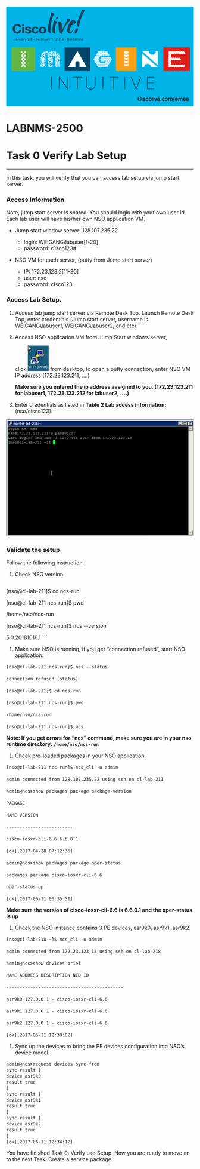 ![](./media/media/image2.png)

LABNMS-2500
===========

# Task 0 Verify Lab Setup
----------------

In this task, you will verify that you can access lab setup via jump
start server. 

###  Access Information

Note, jump start server is shared. You should login with your own user id. Each lab user will have his/her own NSO application VM.

  * Jump start window server: 128.107.235.22

    * login: WEIGANG\labuser[1-20]
    * password: c1sco123\#
  
  * NSO VM for each server, (putty from Jump start server)
    *  IP:   172.23.123.2[11-30]        
    *  user: nso
    *  password: cisco123           

### Access Lab Setup. 

1.  Access lab jump start server via Remote Desk Top. Launch Remote Desk Top, enter credentials (Jump start server, username is
    WEIGANG\\labuser1, WEIGANG\\labuser2, and etc) 
    
2.  Access NSO application VM from Jump Start windows server, 
    
    click ![](./media/media/putty.png) from desktop, to open a putty connection, enter NSO VM IP address (172.23.123.211, ....)
    
    **Make sure you entered the ip address assigned to you.
    (172.23.123.211 for labuser1, 172.23.123.212 for labuser2, ….)**


3.  Enter credentials as listed in **Table 2 Lab access information:**
    (nso/cisco123):

  ![](./media/media/image9.png)

### Validate the setup

Follow the following instruction. 

1.  Check NSO version.

    ```
  [nso@cl-lab-211]$ cd ncs-run
  
  [nso@cl-lab-211 ncs-run]$ pwd
  
  /home/nso/ncs-run
  
  [nso@cl-lab-211 ncs-run]$ ncs --version
  
  5.0.20181016.1
     ```

1.  Make sure NSO is running, if you get “connection refused”, start NSO application:

  ```
  [nso@cl-lab-211 ncs-run]$ ncs --status
  
  connection refused (status)
  
  [nso@cl-lab-211]$ cd ncs-run
  
  [nso@cl-lab-211 ncs-run]$ pwd
  
  /home/nso/ncs-run
  
  [nso@cl-lab-211 ncs-run]$ ncs
  ```

  **Note: If you get errors for “ncs” command, make sure you are in
    your nso runtime directory: `/home/nso/ncs-run`**

1.  Check pre-loaded packages in your NSO application.

  ```
  [nso@cl-lab-211 ncs-run]$ ncs_cli -u admin
  
  admin connected from 128.107.235.22 using ssh on cl-lab-211
  
  admin@ncs>show packages package package-version
  
  PACKAGE
  
  NAME VERSION
  
  -------------------------
  
  cisco-iosxr-cli-6.6 6.6.0.1
  
  [ok][2017-04-28 07:12:36]
  
  admin@ncs>show packages package oper-status
  
  packages package cisco-iosxr-cli-6.6
  
  oper-status up
  
  [ok][2017-06-11 06:35:51]
  ```

  **Make sure the version of cisco-iosxr-cli-6.6 is 6.6.0.1 and the
    oper-status is up**

1.  Check the NSO instance contains 3 PE devices, asr9k0, asr9k1,
    asr9k2.

  ```
  [nso@cl-lab-218 ~]$ ncs_cli -u admin
  
  admin connected from 172.23.123.13 using ssh on cl-lab-218
  
  admin@ncs>show devices brief
  
  NAME ADDRESS DESCRIPTION NED ID
  
  --------------------------------------------
  
  asr9k0 127.0.0.1 - cisco-iosxr-cli-6.6
  
  asr9k1 127.0.0.1 - cisco-iosxr-cli-6.6
  
  asr9k2 127.0.0.1 - cisco-iosxr-cli-6.6
  
  [ok][2017-06-11 12:30:02]
  ```

1.  Sync up the devices to bring the PE devices configuration into NSO’s
    device model.

  ```
  admin@ncs>request devices sync-from
  sync-result {
  device asr9k0
  result true
  }
  sync-result {
  device asr9k1
  result true
  }
  sync-result {
  device asr9k2
  result true
  }
  [ok][2017-06-11 12:34:12]
  ```

You have finished Task 0: Verify Lab Setup. Now you are ready to move on
to the next Task: Create a service package.

  

